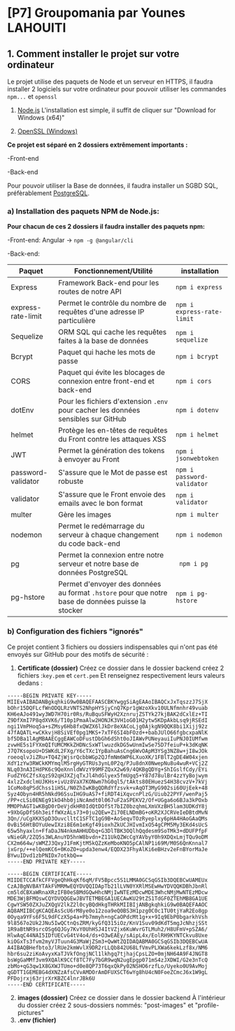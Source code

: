 # [P7] Groupomania par Younes LAHOUITI

## 1. Comment installer le projet sur votre ordinateur

Le projet utilise des paquets de Node et un serveur en HTTPS, il faudra installer 2 logiciels sur votre ordinateur pour pouvoir utiliser les commandes `npm...` et `openssl`

1. [Node.js](https://nodejs.org/en/)
   L'installation est simple, il suffit de cliquer sur "Download for Windows (x64)"

2. [OpenSSL (Windows)]()

**Ce projet est séparé en 2 dossiers extrêmement importants :**

\-Front-end

\-Back-end

Pour pouvoir utiliser la Base de données, il faudra installer un SGBD SQL, préfèrablement [PostgreSQL](https://www.postgresql.org/download/).

### a) Installation des paquets NPM de Node.js:

**Pour chacun de ces 2 dossiers il faudra installer des paquets npm:**

\-Front-end: Angular → `npm -g @angular/cli`

\-Back-end:

| Paquet             | Fonctionnement/Utilité                                                                            | installation               |
| ------------------ | ------------------------------------------------------------------------------------------------- | -------------------------- |
| Express            | Framework Back-end pour les routes de notre API                                                   | `npm i express`            |
| express-rate-limit | Permet le contrôle du nombre de requêtes d'une adresse IP particulière                            | `npm i express-rate-limit` |
| Sequelize          | ORM SQL qui cache les requêtes faites à la base de données                                        | `npm i sequelize`          |
| Bcrypt             | Paquet qui hache les mots de passe                                                                | `npm i bcrypt`             |
| CORS               | Paquet qui évite les blocages de connexion entre front-end et back-end                            | `npm i cors`               |
| dotEnv             | Pour les fichiers d'extension `.env` pour cacher les données sensibles sur GitHub                 | `npm i dotenv`             |
| helmet             | Protège les en-têtes de requêtes du Front contre les attaques XSS                                 | `npm i helmet`             |
| JWT                | Permet la génération des tokens à envoyer au Front                                                | `npm i jsonwebtoken`       |
| password-validator | S'assure que le Mot de passe est robuste                                                          | `npm i password-validator` |
| validator          | S'assure que le Front envoie des emails avec le bon format                                        | `npm i validator`          |
| multer             | Gère les images                                                                                   | `npm i multer`             |
| nodemon            | Permet le redémarrage du serveur à chaque changement du code back-end                             | `npm i nodemon`            |
| pg                 | Permet la connexion entre notre serveur et notre base de données PostgreSQL                       | ` npm i pg`                |
| pg-hstore          | Permet d'envoyer des données au format `.hstore` pour que notre base de données puisse la stocker | `npm i pg-hstore`          |

### b) Configuration des fichiers "ignorés"

Ce projet contient 3 fichiers ou dossiers indispensables qui n'ont pas été envoyés sur GitHub pour des motifs de sécurité :

1.  **Certificate (dossier)**
    Créez ce dossier dans le dossier backend
    créez 2 fichiers :`key.pem` et ⁣`cert.pem`
    Et renseignez respectivement leurs valeurs dedans :

```pem
-----BEGIN PRIVATE KEY-----
MIIEvAIBADANBgkqhkiG9w0BAQEFAASCBKYwggSiAgEAAoIBAQCxJxTqszzJ7SjX
bOhr15DQFLcfWnODQLRzVNTS2NhpHYSjyCnQ7Kpr1gWzoXkv10ULNfmnhr49vuab
KH6eAJo491wy3WD7H70ir0Rs/RuBquSFWyH2XznrujZSTYk27kjBAK2dCxlEz+TI
Z9DfXmI7P8qdXVK6/T10p1PmaAlw2HONJK3VH1oG01H2ytw5KDpAkbLsq9jRSEdI
ngi1VmPHoq5a+sZMsy6Hb8fxQWZX6lJkDr8eXACoLjg0AjkgN9QQK8bi1Xijj92z
47fAQATL+wCKkvjH8SiVEf0pg1MKS+7xTF6SI4bFOzd++babJUlO66fgbcxpaNlK
bf5DBa1lAgMBAAECggEAWCoDFustDbGh6dSht0oJIAWvPUNeyauiIuPNJ0IUMfwm
zvwHE5s1FYXmQIfUMCMKkZHDNcSxWTlwuzdkDG5wUnmIwSe75D7feiuP+k3dKqNK
J7Q7KsopoU+DSWKdL2FXg/Y6cTXc1YpBahuAsCng6WvOApM3YSg3NZ8w+jI8wJOk
roeoqlvJiZRu+TQ4ZjWjsrQcbbWGp2QJfmNm6WP6LXuoXK/1FBlT2gDE4W04xjen
XdY1zYw3RWCkKMYmqlM5rgHyGTRUs3ynL0P2q/PJu8dnX0NwepNu8u4wuR+VCj2Z
NLq03nA3IHdPK6c9QeXnnldWVzY99MFZQxX2w69/4QKBgQDYg+ShIGslfCdy/EYi
FudZY6CZfsXqzS92qHJXZjqTxJl4hdGlyex5fmUgq5+Y87d78ulBr4zzYyBojwym
4xlzZxdclmUJKHs+ivUz8VaX7KONwm7hG0ql5/tAkts80EHuezS4H38cvzV+7kVj
1CoMo8qPSdChss1iH5L/N0ZhIwKBgQDRdYfzsvk+vAqOT3MyG902si60UjEek+48
Syz4Obyn4HR5hNkd96SsuIHG9uAS7+fiRDT4iXqvcnPlzG/Uiub22PYF/wenPaj5
/PP+cLSi0ENEg91kO4hb0jiNcAmdt0l067uF2aSPEKV2/Of+UGga6o6BJa3kPOxb
MMOPhAGT1wKBgD0rDeVjdkHR0IdQtDOfSt7bIZ0bzqhmLXmVXzBH5lam3UDKdY8j
+9XbGpDfS6h3eiffWXzALs73+0ju2QEw+Zi70ELNDmBG+oKR2XJCRVeIeDBtdMvN
3Qn//uCgXKXSpD3OuvclltC1SFTC1gG9B+AoSeqvTOzRyeplxy6pHA4HAoGAaQMs
0vBi56HtBOYuUewIXzi8E6m1eKgf49ioxhZkUCJHIvmIxO54gCPM5My3EKd4sUcS
65w5hyaxln+FfaDaJN4nkmAHHUDbq+G3DlTBK3OQlhQqdesm9SoTMk3+dDUFPfpF
vNieGR/2ZQ5s3WLAnuYD5hnW8bvdn+Z11UkQZWcCgYAVbyY0h9XDQxLmjTQu9oDM
CX2m664w/sWMZJ3QxyJ1FmKjtM5kQZzKeMboKNO5pCAlNP1i69M/M0S6QnKnnal7
jxGrp/++elQemKC6+0KoZO+upda3enw4/EQDX23FhyAlKi6eBHzv2eFnBYorMaJe
BYwuIDvd1zbPNIDx7otkbQ==
-----END PRIVATE KEY-----

-----BEGIN CERTIFICATE-----
MIIDETCCAfkCFFVgeQhHkqKf6qM/FV5Bpcc5S1LMMA0GCSqGSIb3DQEBCwUAMEUx
CzAJBgNVBAYTAkFVMRMwEQYDVQQIDApTb21lLVN0YXRlMSEwHwYDVQQKDBhJbnRl
cm5ldCBXaWRnaXRzIFB0eSBMdGQwHhcNMjIwNTEzMDcwMDE3WhcNMjMwNTEzMDcw
MDE3WjBFMQswCQYDVQQGEwJBVTETMBEGA1UECAwKU29tZS1TdGF0ZTEhMB8GA1UE
CgwYSW50ZXJuZXQgV2lkZ2l0cyBQdHkgTHRkMIIBIjANBgkqhkiG9w0BAQEFAAOC
AQ8AMIIBCgKCAQEAsScU6rM8ye0o12zoa9eQ0BS3H1pzg0C0c1TU0tjYaR2Eo8gp
0Oyqa9YFs6F5L9dFCzX5p4a+Pb7mmyh+ngCaOPdcMt1g+x+9Iq9EbP0bgarkhVsh
9l8567o2Uk2JNu5IwQCtnQsZRM/kyGfQ315iOz/KnV1Suv09dKdT5mgJcNhzjSSt
1R9aBtNR9srcOSg6QJGy7KvY0UhHSJ4ItVZjx6KuWvrGTLMuh2/H8UFmV+pSZA6/
HlwAqC44NAI5IDfUECvG4tV4o4/ds+O3wEAEy/sAipL4x/EolRH9KYNTCkvu8Uxe
kiOGxTs3fvm2myVJTuun4G3MaWjZSm3+QwWtZQIDAQABMA0GCSqGSIb3DQEBCwUA
A4IBAQBHefbto3/lRUe2kmWvlX9DR2rLLQb842U68LfVmvPLXWa6kekLzf8x/NM6
hbr6su2ziKoAvyxKaTJVkfOngjNCl1lkhgq7tjhajCpsLZO+0mjNH64A9F4JNGT8
bsWgGaMMf3vm9XQAlK9CCf8TC7Fy7bGR9wqN2ugEpgp071mS4zJXDWI/G2e3nTcQ
zbMo+qG3qw1X8GXWJTUmo+d0e8QP73T6qxQkPy02NSHO6rzfLo/Uyeko0U9AvMoj
qGDTT1GEMEBG4dXNZzAfsCVvAMDOrAmDFUXSCT6wYg8hU4cN0FoeZCmcJ6x1W9gL
PFDojrxj63rjrXrKBZC4lnrJBk6U
-----END CERTIFICATE-----

```

2. **images (dossier)**
   Créez ce dossier dans le dossier backend
   À l'intérieur du dossier créez 2 sous-dossiers nommés: "post-images" et "profile-pictures"
3. **.env (fichier)**
